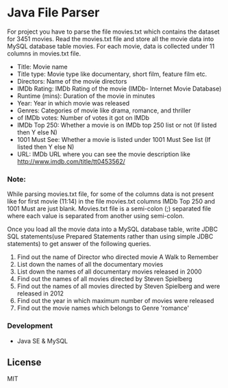 # Java File Parser

For project you have to parse the file movies.txt which contains the dataset for 3451 movies. Read the movies.txt file and store all the movie data into MySQL database table movies. For each movie, data is collected under 11 columns in movies.txt file.

- Title: Movie name
- Title type: Movie type like documentary, short film, feature film etc.
- Directors: Name of the movie directors
- IMDb Rating: IMDb Rating of the movie (IMDb- Internet Movie Database)
- Runtime (mins): Duration of the movie in minutes
- Year: Year in which movie was released
- Genres: Categories of movie like drama, romance, and thriller
-  of IMDb votes: Number of votes it got on IMDb
- IMDb Top 250: Whether a movie is on IMDb top 250 list or not (If listed then Y else N)
- 1001 Must See: Whether a movie is listed under 1001 Must See list (If listed then Y else N)
- URL: IMDb URL where you can see the movie description like http://www.imdb.com/title/tt0453562/

### Note: 
While parsing movies.txt file, for some of the columns data is not present like for first movie (11:14) in the file movies.txt columns IMDb Top 250 and 1001 Must are just blank. Movies.txt file is a semi-colon (;) separated file where each value is separated from another using semi-colon.

Once you load all the movie data into a MySQL database table, write JDBC SQL statements(use Prepared Statements rather than using simple JDBC statements) to get answer of the following queries.

1. Find out the name of Director who directed movie A Walk to Remember
2. List down the names of all the documentary movies
3. List down the names of all documentary movies released in 2000
4. Find out the names of all movies directed by Steven Spielberg
5. Find out the names of all movies directed by Steven Spielberg and were released in 2012
6. Find out the year in which maximum number of movies were released
7. Find out the movie names which belongs to Genre 'romance'


### Development

- Java SE & MySQL


License
----

MIT


